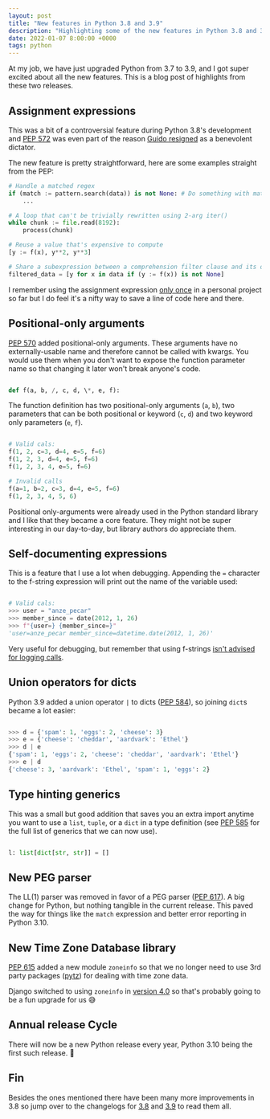 ```yaml
---
layout: post
title: "New features in Python 3.8 and 3.9"
description: "Highlighting some of the new features in Python 3.8 and 3.9."
date: 2022-01-07 8:00:00 +0000
tags: python
---
```


At my job, we have just upgraded Python from 3.7 to 3.9, and I got super excited about all the new features. This is a blog post of highlights from these two releases.

## Assignment expressions

This was a bit of a controversial feature during Python 3.8's development and <a href="https://www.python.org/dev/peps/pep-0572/">PEP 572</a> was even part of the reason <a href="https://lwn.net/Articles/759654/">Guido resigned</a> as a benevolent dictator.

The new feature is pretty straightforward, here are some examples straight from the PEP:

<!-- prettier-ignore-start -->
```python
# Handle a matched regex
if (match := pattern.search(data)) is not None: # Do something with match
    ...

# A loop that can't be trivially rewritten using 2-arg iter()
while chunk := file.read(8192):
    process(chunk)

# Reuse a value that's expensive to compute
[y := f(x), y**2, y**3]

# Share a subexpression between a comprehension filter clause and its output
filtered_data = [y for x in data if (y := f(x)) is not None]
```
<!-- prettier-ignore-end -->

I remember using the assignment expression <a href="https://github.com/anze3db/botko/blob/b41f5abf7d532a97bc64a01ed016d2f1c6a74bd4/app_test.py#L20">only once</a> in a personal project so far but I do feel it's a nifty way to save a line of code here and there.

## Positional-only arguments

<a href="https://www.python.org/dev/peps/pep-0570/">PEP 570</a> added positional-only arguments. These arguments have no externally-usable name and therefore cannot be called with kwargs. You would use them when you don't want to expose the function parameter name so that changing it later won't break anyone's code.

```python

def f(a, b, /, c, d, \*, e, f):

```

The function definition has two positional-only arguments (`a`, `b`), two parameters that can be both positional or keyword (`c`, `d`) and two keyword only parameters (`e`, `f`).

<!-- prettier-ignore-start -->
```python

# Valid cals:
f(1, 2, c=3, d=4, e=5, f=6)
f(1, 2, 3, d=4, e=5, f=6)
f(1, 2, 3, 4, e=5, f=6)

# Invalid calls
f(a=1, b=2, c=3, d=4, e=5, f=6)
f(1, 2, 3, 4, 5, 6)

```
<!-- prettier-ignore-end -->

Positional only-arguments were already used in the Python standard library and I like that they became a core feature. They might not be super interesting in our day-to-day, but library authors do appreciate them.

## Self-documenting expressions

This is a feature that I use a lot when debugging. Appending the `=` character to the f-string expression will print out the name of the variable used:

<!-- prettier-ignore-start -->
```python

# Valid cals:
>>> user = "anze_pecar"
>>> member_since = date(2012, 1, 26)
>>> f"{user=} {member_since=}"
'user=anze_pecar member_since=datetime.date(2012, 1, 26)'

```
<!-- prettier-ignore-end -->

Very useful for debugging, but remember that using f-strings <a href="https://okomestudio.net/biboroku/2020/04/on-lazy-logging-evaluation/">isn't advised for logging calls</a>.

## Union operators for dicts

Python 3.9 added a union operator `|` to dicts (<a href="https://www.python.org/dev/peps/pep-0584/">PEP 584</a>), so joining `dict`s became a lot easier:

<!-- prettier-ignore-start -->
```python

>>> d = {'spam': 1, 'eggs': 2, 'cheese': 3}
>>> e = {'cheese': 'cheddar', 'aardvark': 'Ethel'}
>>> d | e
{'spam': 1, 'eggs': 2, 'cheese': 'cheddar', 'aardvark': 'Ethel'}
>>> e | d
{'cheese': 3, 'aardvark': 'Ethel', 'spam': 1, 'eggs': 2}

```
<!-- prettier-ignore-end -->

## Type hinting generics

This was a small but good addition that saves you an extra import anytime you want to use a `list`, `tuple`, or a `dict` in a type definition (see <a href="https://www.python.org/dev/peps/pep-0585/">PEP 585</a> for the full list of generics that we can now use).

<!-- prettier-ignore-start -->
```python

l: list[dict[str, str]] = []

```
<!-- prettier-ignore-end -->

## New PEG parser

The LL(1) parser was removed in favor of a PEG parser (<a href="https://www.python.org/dev/peps/pep-0617/">PEP 617</a>). A big change for Python, but nothing tangible in the current release. This paved the way for things like the `match` expression and better error reporting in Python 3.10.

## New Time Zone Database library

<a href="https://www.python.org/dev/peps/pep-0615/">PEP 615</a> added a new module `zoneinfo` so that we no longer need to use 3rd party packages (<a href="https://pypi.org/project/pytz/">pytz</a>) for dealing with time zone data.

Django switched to using `zoneinfo` in <a href="https://docs.djangoproject.com/en/4.0/releases/4.0/#zoneinfo-default-timezone-implementation">version 4.0</a> so that's probably going to be a fun upgrade for us 😅

## Annual release Cycle

There will now be a new Python release every year, Python 3.10 being the first such release. 🎉

## Fin

Besides the ones mentioned there have been many more improvements in 3.8 so jump over to the changelogs for <a href="https://docs.python.org/3/whatsnew/3.8.html">3.8</a> and <a href="https://docs.python.org/3/whatsnew/3.9.html">3.9</a> to read them all.
